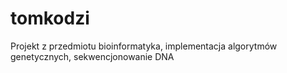 # tomkodzi
Projekt z przedmiotu bioinformatyka, implementacja algorytmów genetycznych, sekwencjonowanie DNA
